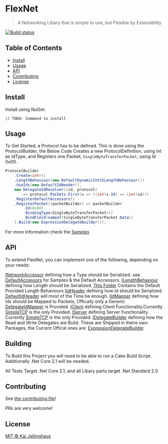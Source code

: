 # FlexNet

> A Networking Libary that is simple to use, but Flexible by Extensibility

[![Build status](https://ci.appveyor.com/api/projects/status/mm9a0a7yxhuw7t0n/branch/master?svg=true)](https://ci.appveyor.com/project/HurricanKai/flexnet/branch/master)

## Table of Contents

- [Install](#install)
- [Usage](#usage)
- [API](#api)
- [Contributing](#contributing)
- [License](#license)

## Install
Install using NuGet:

```
// TODO: Command to install
```

## Usage
To Get Started, a Protocol has to be defined.
This is done using the ProtocolBuilder, the Below Code Creates a new ProtocolDefinition, using int as IdType, and Registers one Packet, `SingleByteTransferPacket`, using Id 0x00.
```c#
ProtocolBuilder
    .Create<int>()
    .LengthBehaviour(new DefaultDynamicInt32LengthBehaviour())
    .UseIds(new DefaultIdHeader(), 
    new DelegateIdResolver((id, protocol) 
        => protocol.Packets.First(x => ((int)x.Id) == (int)id)))
    .RegisterDefaultAccessors()
    .RegisterPacket((packetBuilder) => packetBuilder
        .Id(0x00)
        .BindingType<SingleByteTransferPacket>()
        .BindField(nameof(SingleByteTransferPacket.Data))
    ).Build(new ExpressionDelegateBuilder());
```

For more Information check the [Samples](./Samples/)

## API
To extend FlexNet, you can implement one of the following, depending on your needs:

[INetworkAccessor](./FlexNet.Core/INetworkAccessor.cs) defining how a Type should be Serialized. see [DefaultAccessors](./FlexNet.Core.DefaultAccessors) for Samples & the Default Accessors.
[ILengthBehaviour](./FlexNet.Core/ILengthBehaviour.cs) defining how Length should be Serialized. [This Folder](./FlexNet.Core/LengthBehaviours) Contains the Default Provided Length Behaviours
[IIdHeader](./FlexNet.Core/IIdHeader.cs) defining how Id should be Serialized. [DefaultIdHeader](./FlexNet.Core/DefaultIdHeader.cs) will most of the Time be enough.
[IIdMapper](./FlexNet.Core/IIdMapper.cs) defining how Ids should be Mapped to Packets, Offically only a Generic [DelegateIdMapper](./FlexNet.Core/DelegateIdMapper.cs) is Provided.
[IClient](./FlexNet.Core/IClient.cs) defining Client Functionality.Currently [SimpleTCP](./Templates/SimpleTCP/TcpClient.cs) is the only Provided.
[IServer](./FlexNet.Core/IServer.cs) defining Server Functionality. Currently [SimpleTCP](./Templates/SimpleTCP/TcpServer.cs) is the only Provided.
[IDelegateBuilder](./FlexNet.Core/IDelegateBuilder.cs) defining how the Read and Write Delegates are Build. These are Shipped in theire own Packages, the Current Offical ones are:
    [ExpressionDelegateBuilder](./Builders/ExpressionDelegateBuilder)


## Building
To Build this Project you will need to be able to run a Cake Build Script.
Additionally .Net Core 2.1 will be needed.

All Tests Target .Net Core 2.1, and all Libary parts target .Net Standard 2.0

## Contributing

See [the contributing file](CONTRIBUTING.md)!

PRs are very welcome!

## License

[MIT © Kai Jellinghaus](./LICENSE)
